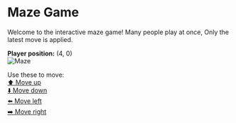# Maze Game  
Welcome to the interactive maze game! Many people play at once, Only the latest move is applied.

**Player position:** (4, 0)  
![Maze](https://recognize-instructor-criteria-other.trycloudflare.com/images/pos_4_0.png?t=1760512817481)

Use these to move:  
[⬆️ Move up](https://recognize-instructor-criteria-other.trycloudflare.com/move/4_0_w)  
[⬇️ Move down](https://recognize-instructor-criteria-other.trycloudflare.com/move/4_0_s)  
[⬅️ Move left](https://recognize-instructor-criteria-other.trycloudflare.com/move/4_0_a)  
[➡️ Move right](https://recognize-instructor-criteria-other.trycloudflare.com/move/4_0_d)
